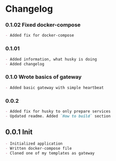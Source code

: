 # Changelog

### 0.1.02 Fixed docker-compose

```markdown
- Added fix for docker-compose
```

### 0.1.01

```markdown
- Added information, what husky is doing
- Added changelog
```

### 0.1.0 Wrote basics of gateway

```markdown
- Added basic gateway with simple heartbeat
```

### 0.0.2

```markdown
- Added fix for husky to only prepare services
- Updated readme. Added `How to build` section
```

## 0.0.1 Init

```markdown
- Initialized application
- Written docker-compose file
- Cloned one of my templates as gateway
```
